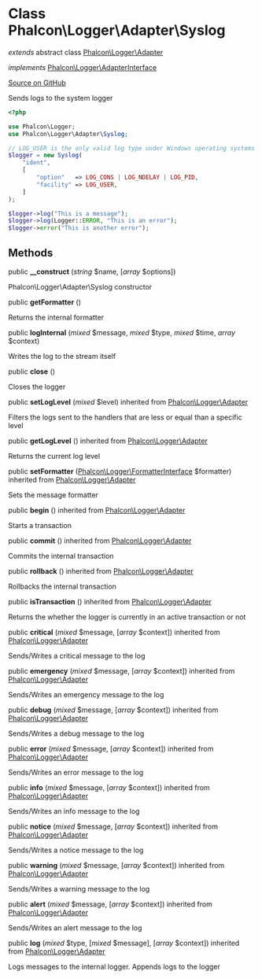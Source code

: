 # Class **Phalcon\\Logger\\Adapter\\Syslog**

*extends* abstract class [Phalcon\Logger\Adapter](/en/3.1.2/api/Phalcon_Logger_Adapter)

*implements* [Phalcon\Logger\AdapterInterface](/en/3.1.2/api/Phalcon_Logger_AdapterInterface)

<a href="https://github.com/phalcon/cphalcon/blob/master/phalcon/logger/adapter/syslog.zep" class="btn btn-default btn-sm">Source on GitHub</a>

Sends logs to the system logger

```php
<?php

use Phalcon\Logger;
use Phalcon\Logger\Adapter\Syslog;

// LOG_USER is the only valid log type under Windows operating systems
$logger = new Syslog(
    "ident",
    [
        "option"   => LOG_CONS | LOG_NDELAY | LOG_PID,
        "facility" => LOG_USER,
    ]
);

$logger->log("This is a message");
$logger->log(Logger::ERROR, "This is an error");
$logger->error("This is another error");

```

## Methods

public **__construct** (*string* $name, [*array* $options])

Phalcon\\Logger\\Adapter\\Syslog constructor

public **getFormatter** ()

Returns the internal formatter

public **logInternal** (*mixed* $message, *mixed* $type, *mixed* $time, *array* $context)

Writes the log to the stream itself

public **close** ()

Closes the logger

public **setLogLevel** (*mixed* $level) inherited from [Phalcon\Logger\Adapter](/en/3.1.2/api/Phalcon_Logger_Adapter)

Filters the logs sent to the handlers that are less or equal than a specific level

public **getLogLevel** () inherited from [Phalcon\Logger\Adapter](/en/3.1.2/api/Phalcon_Logger_Adapter)

Returns the current log level

public **setFormatter** ([Phalcon\Logger\FormatterInterface](/en/3.1.2/api/Phalcon_Logger_FormatterInterface) $formatter) inherited from [Phalcon\Logger\Adapter](/en/3.1.2/api/Phalcon_Logger_Adapter)

Sets the message formatter

public **begin** () inherited from [Phalcon\Logger\Adapter](/en/3.1.2/api/Phalcon_Logger_Adapter)

Starts a transaction

public **commit** () inherited from [Phalcon\Logger\Adapter](/en/3.1.2/api/Phalcon_Logger_Adapter)

Commits the internal transaction

public **rollback** () inherited from [Phalcon\Logger\Adapter](/en/3.1.2/api/Phalcon_Logger_Adapter)

Rollbacks the internal transaction

public **isTransaction** () inherited from [Phalcon\Logger\Adapter](/en/3.1.2/api/Phalcon_Logger_Adapter)

Returns the whether the logger is currently in an active transaction or not

public **critical** (*mixed* $message, [*array* $context]) inherited from [Phalcon\Logger\Adapter](/en/3.1.2/api/Phalcon_Logger_Adapter)

Sends/Writes a critical message to the log

public **emergency** (*mixed* $message, [*array* $context]) inherited from [Phalcon\Logger\Adapter](/en/3.1.2/api/Phalcon_Logger_Adapter)

Sends/Writes an emergency message to the log

public **debug** (*mixed* $message, [*array* $context]) inherited from [Phalcon\Logger\Adapter](/en/3.1.2/api/Phalcon_Logger_Adapter)

Sends/Writes a debug message to the log

public **error** (*mixed* $message, [*array* $context]) inherited from [Phalcon\Logger\Adapter](/en/3.1.2/api/Phalcon_Logger_Adapter)

Sends/Writes an error message to the log

public **info** (*mixed* $message, [*array* $context]) inherited from [Phalcon\Logger\Adapter](/en/3.1.2/api/Phalcon_Logger_Adapter)

Sends/Writes an info message to the log

public **notice** (*mixed* $message, [*array* $context]) inherited from [Phalcon\Logger\Adapter](/en/3.1.2/api/Phalcon_Logger_Adapter)

Sends/Writes a notice message to the log

public **warning** (*mixed* $message, [*array* $context]) inherited from [Phalcon\Logger\Adapter](/en/3.1.2/api/Phalcon_Logger_Adapter)

Sends/Writes a warning message to the log

public **alert** (*mixed* $message, [*array* $context]) inherited from [Phalcon\Logger\Adapter](/en/3.1.2/api/Phalcon_Logger_Adapter)

Sends/Writes an alert message to the log

public **log** (*mixed* $type, [*mixed* $message], [*array* $context]) inherited from [Phalcon\Logger\Adapter](/en/3.1.2/api/Phalcon_Logger_Adapter)

Logs messages to the internal logger. Appends logs to the logger